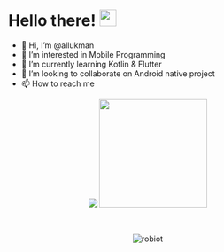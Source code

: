 # Hello there! <img src="https://raw.githubusercontent.com/MartinHeinz/MartinHeinz/master/wave.gif" width="30px">

- 👋 Hi, I’m @allukman
- 👀 I’m interested in Mobile Programming
- 🌱 I’m currently learning Kotlin & Flutter
- 💞️ I’m looking to collaborate on Android native project
- 📫 How to reach me 

<p align="center">
  <img src="https://github-readme-stats.vercel.app/api?username=anuraghazra&count_private=true" />
  <img src="https://github-readme-stats.vercel.app/api/top-langs/?username=allukman&layout=compact&hide_border=true&card_width=250&theme=nord&langs_count=6" height="195rem" />
</p>

<br />

<p align="center">
  <img src="https://komarev.com/ghpvc/?username=allukman&label=Profile%20views&color=0e75b6&style=flat" alt="robiot" />
</p>

<!---
allukman/allukman is a ✨ special ✨ repository because its `README.md` (this file) appears on your GitHub profile.
You can click the Preview link to take a look at your changes.
--->
